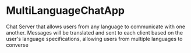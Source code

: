 # MultiLanguageChatApp
Chat Server that allows users from any language to communicate with one another.   Messages will be translated and sent to each client based on the user's language specifications, allowing users from multiple languages to converse
